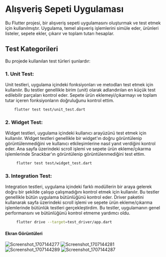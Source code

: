 # Alışveriş Sepeti Uygulaması

Bu Flutter projesi, bir alışveriş sepeti uygulamasını oluşturmak ve test etmek için kullanılmıştır. Uygulama, temel alışveriş işlemlerini simüle eder, ürünleri listeler, sepete ekler, çıkarır ve toplam tutarı hesaplar.

## Test Kategorileri
Bu projede kullanılan test türleri şunlardır:

### 1. Unit Test:
Unit testleri, uygulama içindeki fonksiyonları ve metodları test etmek için kullanılır. Bu testler genellikle birim (unit) olarak adlandırılan en küçük test edilebilir parçaları kontrol eder.
Sepete ürün eklemeyi/çıkarmayı ve toplam tutar içeren fonksiyonların doğruluğunu kontrol ettim.
 ```bash
     flutter test test/unit_test.dart
 ```

### 2. Widget Test:
Widget testleri, uygulama içindeki kullanıcı arayüzünü test etmek için kullanılır. Widget testleri genellikle bir widget'ın doğru görüntülenip görüntülenmediğini ve kullanıcı etkileşimlerine nasıl yanıt verdiğini kontrol eder.
Ana sayfa üzerindeki scroll işlemi ve sepete ürün ekleme/çıkarma işlemlerinde Snackbar'ın görüntülenip görüntülenmediğini test ettim.
```bash
     flutter test test/widget_test.dart
```

### 3. Integration Test:
Integration testleri, uygulama içindeki farklı modüllerin bir araya gelerek doğru bir şekilde çalışıp çalışmadığını kontrol etmek için kullanılır. Bu testler genellikle bütün uygulama bütünlüğünü kontrol eder.
Driver paketini kullanarak sayfa üzerindeki scroll işlemi ve sepete ürün ekleme/çıkarma işlemlerinde bütünlük testleri gerçekleştirdim. Bu testler, uygulamanın genel performansını ve bütünlüğünü kontrol etmeme yardımcı oldu.
```bash
     flutter drive --target=test_driver/app.dart
```

#### Ekran Görüntüleri
![Screenshot_1707144277](https://github.com/OyaOzcan/ShoppingCartApp/assets/141520129/894e0de0-874f-42ba-ba67-90153fff0dea)
![Screenshot_1707144281](https://github.com/OyaOzcan/ShoppingCartApp/assets/141520129/f31a2b74-846f-4943-9bca-b42611375505)
![Screenshot_1707144289](https://github.com/OyaOzcan/ShoppingCartApp/assets/141520129/ccb6dfc0-dc40-44e7-8f2f-2d0c5938490b)
![Screenshot_1707144287](https://github.com/OyaOzcan/ShoppingCartApp/assets/141520129/e2b86253-a17f-4567-b3b8-16696bbde92f)
